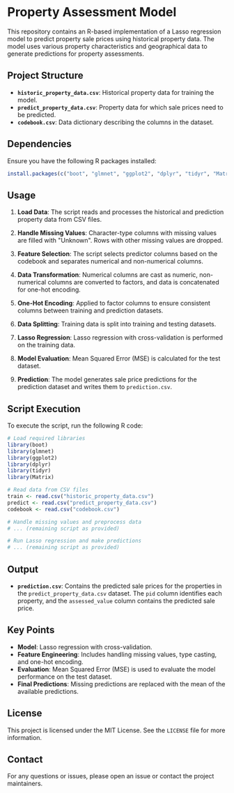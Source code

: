 
# Property Assessment Model

This repository contains an R-based implementation of a Lasso regression model to predict property sale prices using historical property data. The model uses various property characteristics and geographical data to generate predictions for property assessments.

## Project Structure

- **`historic_property_data.csv`**: Historical property data for training the model.
- **`predict_property_data.csv`**: Property data for which sale prices need to be predicted.
- **`codebook.csv`**: Data dictionary describing the columns in the dataset.

## Dependencies

Ensure you have the following R packages installed:

```r
install.packages(c("boot", "glmnet", "ggplot2", "dplyr", "tidyr", "Matrix"))
```

## Usage

1. **Load Data**: The script reads and processes the historical and prediction property data from CSV files.

2. **Handle Missing Values**: Character-type columns with missing values are filled with "Unknown". Rows with other missing values are dropped.

3. **Feature Selection**: The script selects predictor columns based on the codebook and separates numerical and non-numerical columns.

4. **Data Transformation**: Numerical columns are cast as numeric, non-numerical columns are converted to factors, and data is concatenated for one-hot encoding.

5. **One-Hot Encoding**: Applied to factor columns to ensure consistent columns between training and prediction datasets.

6. **Data Splitting**: Training data is split into training and testing datasets.

7. **Lasso Regression**: Lasso regression with cross-validation is performed on the training data.

8. **Model Evaluation**: Mean Squared Error (MSE) is calculated for the test dataset.

9. **Prediction**: The model generates sale price predictions for the prediction dataset and writes them to `prediction.csv`.

## Script Execution

To execute the script, run the following R code:

```r
# Load required libraries
library(boot)
library(glmnet)
library(ggplot2)
library(dplyr)
library(tidyr)
library(Matrix)

# Read data from CSV files
train <- read.csv("historic_property_data.csv")
predict <- read.csv("predict_property_data.csv")
codebook <- read.csv("codebook.csv")

# Handle missing values and preprocess data
# ... (remaining script as provided)

# Run Lasso regression and make predictions
# ... (remaining script as provided)
```

## Output

- **`prediction.csv`**: Contains the predicted sale prices for the properties in the `predict_property_data.csv` dataset. The `pid` column identifies each property, and the `assessed_value` column contains the predicted sale price.

## Key Points

- **Model**: Lasso regression with cross-validation.
- **Feature Engineering**: Includes handling missing values, type casting, and one-hot encoding.
- **Evaluation**: Mean Squared Error (MSE) is used to evaluate the model performance on the test dataset.
- **Final Predictions**: Missing predictions are replaced with the mean of the available predictions.

## License

This project is licensed under the MIT License. See the `LICENSE` file for more information.

## Contact

For any questions or issues, please open an issue or contact the project maintainers.
